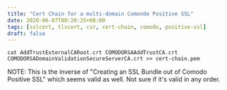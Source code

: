 ```yaml
---
title: "Cert Chain for a multi-domain Comondo Positive SSL"
date: 2020-06-07T00:20:25+08:00
tags: [sslcert, tlscert, csr, cert-chain, comodo, positive-ssl]
draft: false
---
```


```
cat AddTrustExternalCARoot.crt COMODORSAAddTrustCA.crt COMODORSADomainValidationSecureServerCA.crt >> cert-chain.pem
```
NOTE: This is the inverse of "Creating an SSL Bundle out of Comodo Positive SSL" which seems valid as well. Not sure if it's valid in any order.
